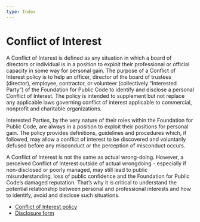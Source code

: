 ```yaml
---
type: Index
---
```


# Conflict of Interest

A Conflict of Interest is defined as any situation in which a board of directors or individual is in a position to exploit their professional or official capacity in some way for personal gain. The purpose of a Conflict of Interest policy is to help an officer, director of the board of trustees (director), employee, contractor, or volunteer (collectively “Interested Party”) of the Foundation for Public Code to identify and disclose a personal Conflict of Interest. The policy is intended to supplement but not replace any applicable laws governing conflict of interest applicable to commercial, nonprofit and charitable organizations. 

Interested Parties, by the very nature of their roles within the Foundation for Public Code, are always in a position to exploit their positions for personal gain. The policy provides definitions, guidelines and procedures which, if followed, may allow a conflict of interest to be discovered and voluntarily defused before any misconduct or the perception of misconduct occurs. 

A Conflict of Interest is not the same as actual wrong-doing. However, a perceived Conflict of Interest outside of actual wrongdoing - especially if non-disclosed or poorly managed, may still lead to public misunderstanding, loss of public confidence and the Foundation for Public Code’s damaged reputation. That’s why it is critical to understand the potential relationship between personal and professional interests and how to identify, avoid and disclose such situations.

* [Conflict of Interest policy](../conflict-of-interest/policy.md)
* [Disclosure form](../conflict-of-interest/disclosure-form.md)
